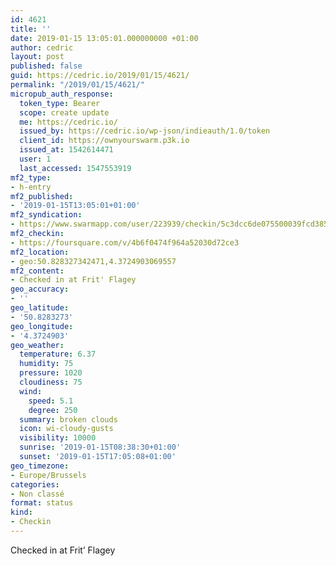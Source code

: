 ```yaml
---
id: 4621
title: ''
date: 2019-01-15 13:05:01.000000000 +01:00
author: cedric
layout: post
published: false
guid: https://cedric.io/2019/01/15/4621/
permalink: "/2019/01/15/4621/"
micropub_auth_response:
  token_type: Bearer
  scope: create update
  me: https://cedric.io/
  issued_by: https://cedric.io/wp-json/indieauth/1.0/token
  client_id: https://ownyourswarm.p3k.io
  issued_at: 1542614471
  user: 1
  last_accessed: 1547553919
mf2_type:
- h-entry
mf2_published:
- '2019-01-15T13:05:01+01:00'
mf2_syndication:
- https://www.swarmapp.com/user/223939/checkin/5c3dcc6de075500039fcd385
mf2_checkin:
- https://foursquare.com/v/4b6f0474f964a52030d72ce3
mf2_location:
- geo:50.828327342471,4.3724903069557
mf2_content:
- Checked in at Frit' Flagey
geo_accuracy:
- ''
geo_latitude:
- '50.8283273'
geo_longitude:
- '4.3724903'
geo_weather:
  temperature: 6.37
  humidity: 75
  pressure: 1020
  cloudiness: 75
  wind:
    speed: 5.1
    degree: 250
  summary: broken clouds
  icon: wi-cloudy-gusts
  visibility: 10000
  sunrise: '2019-01-15T08:38:30+01:00'
  sunset: '2019-01-15T17:05:08+01:00'
geo_timezone:
- Europe/Brussels
categories:
- Non classé
format: status
kind:
- Checkin
---
```

Checked in at Frit&rsquo; Flagey